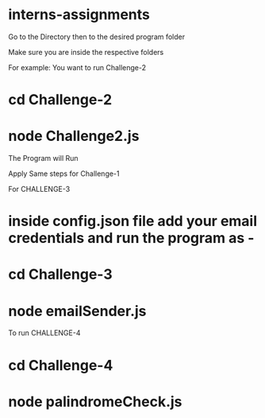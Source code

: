 # interns-assignments
Go to the Directory
then to the desired program folder 

Make sure you are inside the respective folders 

For example: You want to run Challenge-2 

# cd Challenge-2
# node Challenge2.js
The Program will Run

Apply Same steps for Challenge-1

For CHALLENGE-3
# inside config.json file add your email credentials and run the program as -
# cd Challenge-3
# node emailSender.js

To run CHALLENGE-4
# cd Challenge-4
# node palindromeCheck.js